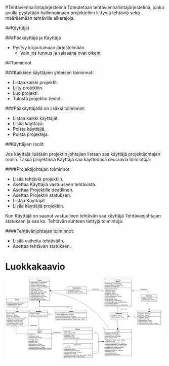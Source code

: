 #Tehtävienhallintajärjestelmä
Toteutetaan tehtävienhallintajärjestelmä, jonka avulla pystytään hallinnoimaan projekteihin liittyviä tehtäviä sekä määräämään tehtäville aikarajoja.

##Käyttäjät

###Pääkäyttäjä ja Käyttäjä

* Pystyy kirjautumaan järjestelmään
  * Vain jos tunnus ja salasana ovat oikein.

##Toiminnot

###Kaikkien käyttäjien yhteisen toiminnot:

* Listaa kaikki projektit.
* Liity projektiin.
* Luo projekti.
* Tulosta projektin tiedot.

###Pääkäyttäjällä on lisäksi toiminnot:

* Listaa kaikki käyttäjät.
* Lisää käyttäjiä.
* Poista käyttäjiä.
* Poista projekteja.

##Käyttäjien roolit:

Jos käyttäjä lisätään projektin johtajien listaan saa käyttäjä projektijohtajan roolin. Tässä projektissa Käyttäjä saa käyttöönsä seuraavia toimintoja.

####Projektijohtajan toiminnot:
* Lisää tehtäviä projektiin.
* Asettaa Käyttäjiä vastuuseen tehtävistä.
* Asettaa Projektille deadlinen.
* Asettaa Projektin statuksen.
* Listaa Käyttäjät
* Lisää käyttäjiä projektiin.

Kun Käyttäjä on saanut vastuulleen tehtävän saa käyttäjä Tehtävänjohtajan statuksen ja saa ko. Tehtävän suhteen tiettyjä toimintoja:

####Tehtävänjohtajan toiminnot:
* Lisää vaiheita tehtävään.
* Asettaa tehtävän statuksen.

# Luokkakaavio

![Luokkakaavio](luokkakaavio.png)
